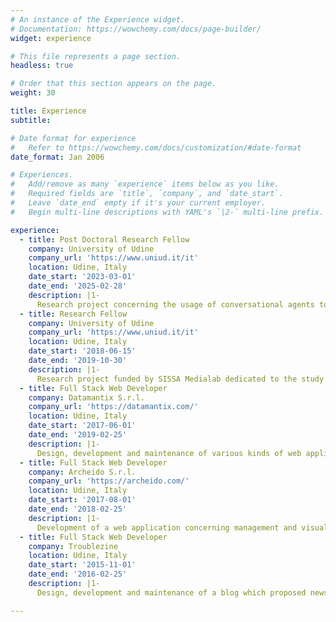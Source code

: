 ```yaml
---
# An instance of the Experience widget.
# Documentation: https://wowchemy.com/docs/page-builder/
widget: experience

# This file represents a page section.
headless: true

# Order that this section appears on the page.
weight: 30

title: Experience
subtitle:

# Date format for experience
#   Refer to https://wowchemy.com/docs/customization/#date-format
date_format: Jan 2006

# Experiences.
#   Add/remove as many `experience` items below as you like.
#   Required fields are `title`, `company`, and `date_start`.
#   Leave `date_end` empty if it's your current employer.
#   Begin multi-line descriptions with YAML's `|2-` multi-line prefix.

experience:
  - title: Post Doctoral Research Fellow
    company: University of Udine
    company_url: 'https://www.uniud.it/it'
    location: Udine, Italy
    date_start: '2023-03-01'
    date_end: '2025-02-28'
    description: |1-
      Research project concerning the usage of conversational agents to combat the digital divide in the interaction with public administration.
  - title: Research Fellow
    company: University of Udine
    company_url: 'https://www.uniud.it/it'
    location: Udine, Italy
    date_start: '2018-06-15'
    date_end: '2019-10-30'
    description: |1-
      Research project funded by SISSA Medialab dedicated to the study (definition, design, implementation and evaluation) of Readersourcing 2.0, an ecosystem providing an implementation of an approach called Readersourcing, which is proposed as an alternative to the standard peer review activity that aims to exploit the otherwise lost opinions of readers. The general objective is to verify the effectiveness of crowdsourcing for quality measurement in scholarly publishing. 
  - title: Full Stack Web Developer
    company: Datamantix S.r.l.
    company_url: 'https://datamantix.com/'
    location: Udine, Italy
    date_start: '2017-06-01'
    date_end: '2019-02-25'
    description: |1-
      Design, development and maintenance of various kinds of web applications and chatbots.
  - title: Full Stack Web Developer
    company: Archeido S.r.l.
    company_url: 'https://archeido.com/'
    location: Udine, Italy
    date_start: '2017-08-01'
    date_end: '2018-02-25'
    description: |1-
      Development of a web application concerning management and visualization of financial assets.
  - title: Full Stack Web Developer
    company: Troublezine
    location: Udine, Italy
    date_start: '2015-11-01'
    date_end: '2016-02-25'
    description: |1-
      Design, development and maintenance of a blog which proposed news and events about music.

---
```

